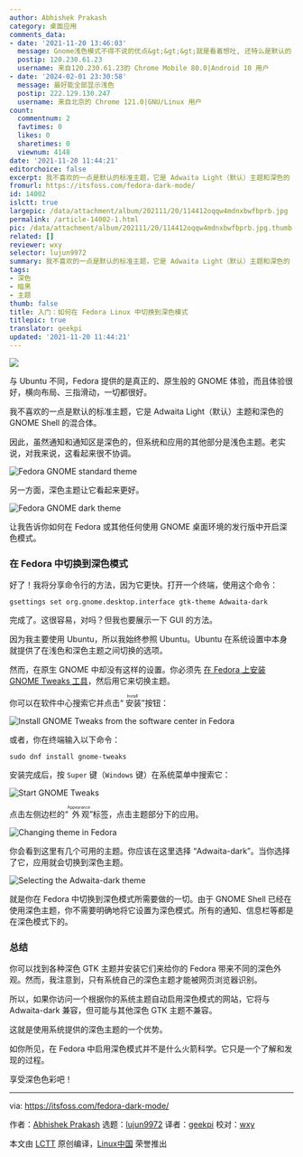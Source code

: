 ```yaml
---
author: Abhishek Prakash
category: 桌面应用
comments_data:
- date: '2021-11-20 13:46:03'
  message: Gnome浅色模式不得不说的优点&gt;&gt;&gt;就是看着想吐, 还特么是默认的
  postip: 120.230.61.23
  username: 来自120.230.61.23的 Chrome Mobile 80.0|Android 10 用户
- date: '2024-02-01 23:30:58'
  message: 最好能全部显示浅色
  postip: 222.129.130.247
  username: 来自北京的 Chrome 121.0|GNU/Linux 用户
count:
  commentnum: 2
  favtimes: 0
  likes: 0
  sharetimes: 0
  viewnum: 4148
date: '2021-11-20 11:44:21'
editorchoice: false
excerpt: 我不喜欢的一点是默认的标准主题，它是 Adwaita Light（默认）主题和深色的 GNOME Shell 的混合体。
fromurl: https://itsfoss.com/fedora-dark-mode/
id: 14002
islctt: true
largepic: /data/attachment/album/202111/20/114412oqqw4mdnxbwfbprb.jpg
permalink: /article-14002-1.html
pic: /data/attachment/album/202111/20/114412oqqw4mdnxbwfbprb.jpg.thumb.jpg
related: []
reviewer: wxy
selector: lujun9972
summary: 我不喜欢的一点是默认的标准主题，它是 Adwaita Light（默认）主题和深色的 GNOME Shell 的混合体。
tags:
- 深色
- 暗黑
- 主题
thumb: false
title: 入门：如何在 Fedora Linux 中切换到深色模式
titlepic: true
translator: geekpi
updated: '2021-11-20 11:44:21'
---
```


![](/data/attachment/album/202111/20/114412oqqw4mdnxbwfbprb.jpg)


与 Ubuntu 不同，Fedora 提供的是真正的、原生般的 GNOME 体验，而且体验很好，横向布局、三指滑动，一切都很好。


我不喜欢的一点是默认的标准主题，它是 Adwaita Light（默认）主题和深色的 GNOME Shell 的混合体。


因此，虽然通知和通知区是深色的，但系统和应用的其他部分是浅色主题。老实说，对我来说，这看起来很不协调。


![Fedora GNOME standard theme](/data/attachment/album/202111/20/114421ke95enbn5pe60mu5.jpg)


另一方面，深色主题让它看起来更好。


![Fedora GNOME dark theme](/data/attachment/album/202111/20/114422ep2qrv8yvcqqvvv8.jpg)


让我告诉你如何在 Fedora 或其他任何使用 GNOME 桌面环境的发行版中开启深色模式。


### 在 Fedora 中切换到深色模式


好了！我将分享命令行的方法，因为它更快。打开一个终端，使用这个命令：



```
gsettings set org.gnome.desktop.interface gtk-theme Adwaita-dark

```

完成了。这很容易，对吗？但我也要展示一下 GUI 的方法。


因为我主要使用 Ubuntu，所以我始终参照 Ubuntu。Ubuntu 在系统设置中本身就提供了在浅色和深色主题之间切换的选项。


然而，在原生 GNOME 中却没有这样的设置。你必须先 [在 Fedora 上安装 GNOME Tweaks 工具](https://itsfoss.com/install-gnome-tweaks-fedora/)，然后用它来切换主题。


你可以在软件中心搜索它并点击“<ruby> 安装 <rt>  Install </rt></ruby>”按钮：


![Install GNOME Tweaks from the software center in Fedora](/data/attachment/album/202111/20/114423l9r4r47w33xn4wg9.jpg)


或者，你在终端输入以下命令：



```
sudo dnf install gnome-tweaks

```

安装完成后，按 `Super` 键（`Windows` 键）在系统菜单中搜索它：


![Start GNOME Tweaks](/data/attachment/album/202111/20/114425v3thjckr5qisc03i.png)


点击左侧边栏的“<ruby> 外观 <rt>  Appearance </rt></ruby>”标签，点击主题部分下的应用。


![Changing theme in Fedora](/data/attachment/album/202111/20/114425qa9yxqgiyx7ppxy7.jpg)


你会看到这里有几个可用的主题。你应该在这里选择 “Adwaita-dark”。当你选择了它，应用就会切换到深色主题。


![Selecting the Adwaita-dark theme](/data/attachment/album/202111/20/114427iz356d3dpqd858ps.png)


就是你在 Fedora 中切换到深色模式所需要做的一切。由于 GNOME Shell 已经在使用深色主题，你不需要明确地将它设置为深色模式。所有的通知、信息栏等都是在深色模式下的。


### 总结


你可以找到各种深色 GTK 主题并安装它们来给你的 Fedora 带来不同的深色外观。然而，我注意到，只有系统自己的深色主题才能被网页浏览器识别。


所以，如果你访问一个根据你的系统主题自动启用深色模式的网站，它将与 Adwaita-dark 兼容，但可能与其他深色 GTK 主题不兼容。


这就是使用系统提供的深色主题的一个优势。


如你所见，在 Fedora 中启用深色模式并不是什么火箭科学。它只是一个了解和发现的过程。


享受深色色彩吧！




---


via: <https://itsfoss.com/fedora-dark-mode/>


作者：[Abhishek Prakash](https://itsfoss.com/author/abhishek/) 选题：[lujun9972](https://github.com/lujun9972) 译者：[geekpi](https://github.com/geekpi) 校对：[wxy](https://github.com/wxy)


本文由 [LCTT](https://github.com/LCTT/TranslateProject) 原创编译，[Linux中国](https://linux.cn/) 荣誉推出